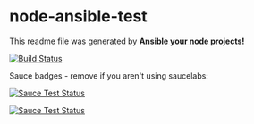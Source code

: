 # node-ansible-test

This readme file was generated by **[Ansible your node projects!](https://github.com/danielbush/ansible-your-node-projects)**

[![Build Status](https://travis-ci.org/danielbush/node-ansible-test.svg?branch=master)](https://travis-ci.org/danielbush/node-ansible-test)

Sauce badges - remove if you aren't using saucelabs:

[![Sauce Test Status](https://saucelabs.com/buildstatus/danb77)](https://saucelabs.com/u/danb77)

[![Sauce Test Status](https://saucelabs.com/browser-matrix/danb77.svg)](https://saucelabs.com/u/danb77)

